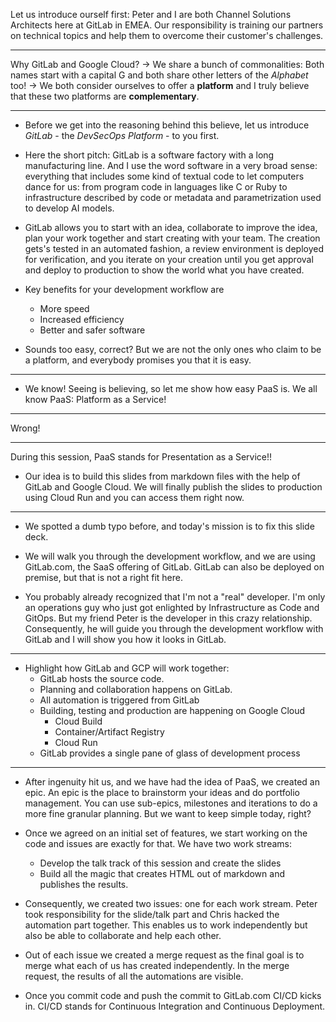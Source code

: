 Let us introduce ourself first: Peter and I are both Channel Solutions Architects here at GitLab in EMEA. Our responsibility is training our partners on technical topics and help them to overcome their customer's challenges.

---

Why GitLab and Google Cloud?
-> We share a bunch of commonalities: Both names start with a capital G and both share other letters of the _Alphabet_ too!
-> We both consider ourselves to offer a **platform** and I truly believe that these two platforms are **complementary**.

---

- Before we get into the reasoning behind this believe, let us introduce _GitLab_ - the _DevSecOps Platform_ - to you first.

- Here the short pitch: GitLab is a software factory with a long manufacturing line. And I use the word software in a very broad sense: everything that includes some kind of textual code to let computers dance for us: from program code in languages like C or Ruby to infrastructure described by code or metadata and parametrization used to develop AI models.

- GitLab allows you to start with an idea, collaborate to improve the idea, plan your work together and start creating with your team. The creation gets's tested in an automated fashion, a review environment is deployed for verification, and you iterate on your creation until you get approval and deploy to production to show the world what you have created.

- Key benefits for your development workflow are

  - More speed
  - Increased efficiency
  - Better and safer software

- Sounds too easy, correct? But we are not the only ones who claim to be a platform, and everybody promises you that it is easy.

---

- We know! Seeing is believing, so let me show how easy PaaS is. We all know PaaS: Platform as a Service!

---

Wrong!

---

During this session, PaaS stands for Presentation as a Service!!

- Our idea is to build this slides from markdown files with the help of GitLab and Google Cloud. We will finally publish the slides to production using Cloud Run and you can access them right now.

---

- We spotted a dumb typo before, and today's mission is to fix this slide deck.

- We will walk you through the development workflow, and we are using GitLab.com, the SaaS offering of GitLab. GitLab can also be deployed on premise, but that is not a right fit here.

- You probably already recognized that I'm not a "real" developer. I'm only an operations guy who just got enlighted by Infrastructure as Code and GitOps. But my friend Peter is the developer in this crazy relationship. Consequently, he will guide you through the development workflow with GitLab and I will show you how it looks in GitLab.

---

- Highlight how GitLab and GCP will work together:
  - GitLab hosts the source code.
  - Planning and collaboration happens on GitLab.
  - All automation is triggered from GitLab
  - Building, testing and production are happening on Google Cloud
    - Cloud Build
    - Container/Artifact Registry
    - Cloud Run
  - GitLab provides a single pane of glass of development process

---

- After ingenuity hit us, and we have had the idea of PaaS, we created an epic. An epic is the place to brainstorm your ideas and do portfolio management. You can use sub-epics, milestones and iterations to do a more fine granular planning. But we want to keep simple today, right?

- Once we agreed on an initial set of features, we start working on the code and issues are exactly for that. We have two work streams:

  - Develop the talk track of this session and create the slides
  - Build all the magic that creates HTML out of markdown and publishes the results.

- Consequently, we created two issues: one for each work stream. Peter took responsibility for the slide/talk part and Chris hacked the automation part together. This enables us to work independently but also be able to collaborate and help each other.

- Out of each issue we created a merge request as the final goal is to merge what each of us has created independently. In the merge request, the results of all the automations are visible.

- Once you commit code and push the commit to GitLab.com CI/CD kicks in. CI/CD stands for Continuous Integration and Continuous Deployment.

